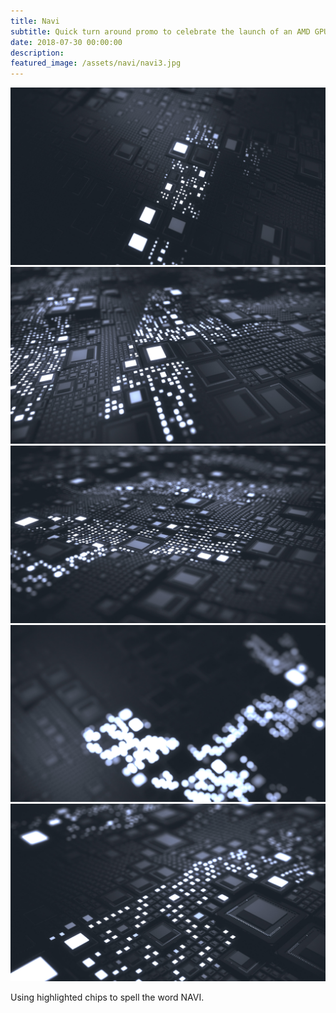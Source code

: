 ```yaml
---
title: Navi
subtitle: Quick turn around promo to celebrate the launch of an AMD GPU.
date: 2018-07-30 00:00:00
description: 
featured_image: /assets/navi/navi3.jpg
---
```

<div class="gallery" data-columns="2">
	<img src="/assets/navi/navi1.jpg">		
	<img src="/assets/navi/navi2.jpg">			
	<img src="/assets/navi/navi3.jpg">
	<img src="/assets/navi/navi4.jpg">
	<img src="/assets/navi/navi5.jpg">
</div>

Using highlighted chips to spell the word NAVI.
